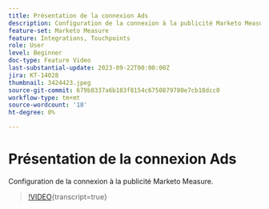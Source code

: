 ```yaml
---
title: Présentation de la connexion Ads
description: Configuration de la connexion à la publicité Marketo Measure.
feature-set: Marketo Measure
feature: Integrations, Touchpoints
role: User
level: Beginner
doc-type: Feature Video
last-substantial-update: 2023-09-22T00:00:00Z
jira: KT-14028
thumbnail: 3424423.jpeg
source-git-commit: 679b8337a6b183f8154c6750879780e7cb18dcc0
workflow-type: tm+mt
source-wordcount: '18'
ht-degree: 0%

---
```



# Présentation de la connexion Ads

Configuration de la connexion à la publicité Marketo Measure.

>[!VIDEO](https://video.tv.adobe.com/v/3424423/?learn=on){transcript=true}
